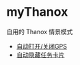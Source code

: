 # myThanox
自用的 Thanox 情景模式
* [自动打开/关闭GPS](/../main/json/AutoOpenCloseGPS.json)
* [自动隐藏任务卡片](/../main/json/HideTaskWhenBackground.json)